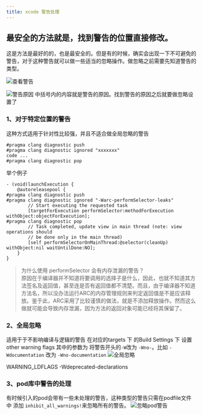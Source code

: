 ```yaml
---
title: xcode 警告处理
---
```


## 最安全的方法就是，找到警告的位置直接修改。
这是方法是最好的的，也是最安全的。但是有的时候，确实会出现一下不可避免的警告，对于这种警告就可以做一些适当的忽略操作。做忽略之前需要先知道警告的类型。

![查看警告](http://upload-images.jianshu.io/upload_images/1681985-3e2f6d8b3786aeb1.png?imageMogr2/auto-orient/strip%7CimageView2/2/w/1240)

![警告原因](http://upload-images.jianshu.io/upload_images/1681985-c7bf35a783c9b1c4.png?imageMogr2/auto-orient/strip%7CimageView2/2/w/1240)
中括号内的内容就是警告的原因。找到警告的原因之后就要做忽略设置了

### 1、对于特定位置的警告
这种方式适用于针对性比较强，并且不适合做全局忽略的警告
```objective_c
#pragma clang diagnostic push
#pragma clang diagnostic ignored "xxxxxxx"
code ...
#pragma clang diagnostic pop
```

举个例子
```objective_c
- (void)launchExecution {
    @autoreleasepool {
#pragma clang diagnostic push
#pragma clang diagnostic ignored "-Warc-performSelector-leaks"
        // Start executing the requested task
        [targetForExecution performSelector:methodForExecution withObject:objectForExecution];
#pragma clang diagnostic pop
        // Task completed, update view in main thread (note: view operations should
        // be done only in the main thread)
        [self performSelectorOnMainThread:@selector(cleanUp) withObject:nil waitUntilDone:NO];
    }
}
```

> 为什么使用 performSelector 会有内存泄漏的警告？  
原因在于编译器并不知道将要调用的选择子是什么，因此，也就不知道其方法签名及返回值，甚至连是否有返回值都不清楚。而且，由于编译器不知道方法名，所以没办法运行ARC的内存管理规则来判定返回值是不是应该释放。鉴于此，ARC采用了比较谨慎的做法，就是不添加释放操作。然而这么做就可能会导致内存泄漏，因为方法的返回对象可能已经将其保留了。  


### 2、全局忽略
适用于于不影响编译与逻辑的警告
在对应的targets 下 的Build Settings 下 设置 other warning flags
其中的参数为 将警告开头的`-W`改为 `-Wno-`。比如 `-Wdocumentation` 改为 `-Wno-documentation`
![全局忽略](http://upload-images.jianshu.io/upload_images/1681985-c3d48012215aad78.png?imageMogr2/auto-orient/strip%7CimageView2/2/w/1240)


WARNING_LDFLAGS  -Wdeprecated-declarations

### 3、pod库中警告的处理
有时候引入的pod会带有一些未处理的警告，这种类型的警告只需在podfile文件中 添加 `inhibit_all_warnings!`来忽略所有的警告。
![忽略pod警告](http://upload-images.jianshu.io/upload_images/1681985-1aef3dd8acad2cb7.png?imageMogr2/auto-orient/strip%7CimageView2/2/w/1240)


